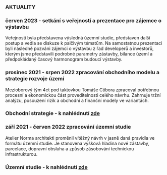 

### AKTUALITY



### červen 2023 - setkání s veřejností a prezentace pro zájemce o výstavbu

Veřejnosti byla představena výsledná územní studie, představen další postup a vedla se diskuze k palčivým tématům. Na samostatnou prezentaci byli následně pozváni zájemci o výstavbu z řad developerů a investorů, kterým jsme představili podrobné parametry zástavby, bilance území a předpokládaný časový harmonogram budoucí výstavby. 

### prosinec 2021 - srpen 2022 zpracování obchodního modelu a strategie rozvoje území

Mezioborový tým 4ct pod taktovkou Tomáše Ctibora zpracoval potřebnou procesní a ekonomickou část proveditelnosti celého návrhu. Zahrnuje tržní analýzu, posouzení rizik a obchodní a finanční modely ve variantách. 
### Obchodní strategie - k nahlédnutí <a href="https://www.taborcz.eu/assets/File.ashx?id_org=16470&id_dokumenty=91768">zde</a>

### září 2021 - červen 2022 zpracování územní studie

Atelier Norma architekti proměnil vítěžný návrh v jasně daná pravidla ve formátu územní studie. Je stanovena výšková hladina nové zástavby, parcelace, dopravní obsluha a způsob zásobování technickou infrastrukturou. 
### Územní studie - k nahlédnutí <a href="https://www.taborcz.eu/vismo/dokumenty2.asp?id=80568&n=uzemni-studie-tabor-obytna-ctvrt-dvorce&p1=66237">zde</a>


